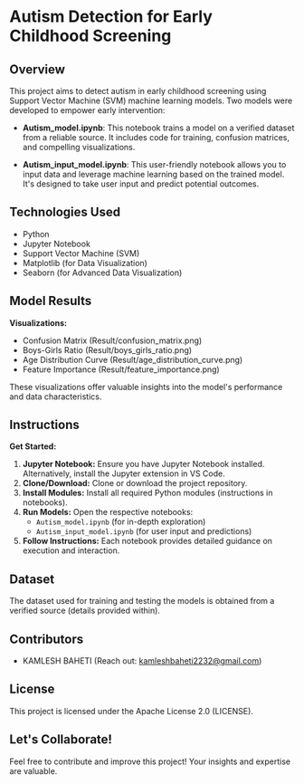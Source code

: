 # Autism Detection for Early Childhood Screening

## Overview
This project aims to detect autism in early childhood screening using Support Vector Machine (SVM) machine learning models. Two models were developed to empower early intervention:

- **Autism_model.ipynb**: This notebook trains a model on a verified dataset from a reliable source. It includes code for training, confusion matrices, and compelling visualizations. 

- **Autism_input_model.ipynb**: This user-friendly notebook allows you to input data and leverage machine learning based on the trained model. It's designed to take user input and predict potential outcomes.

## Technologies Used

- Python
- Jupyter Notebook
- Support Vector Machine (SVM)
- Matplotlib (for Data Visualization)
- Seaborn (for Advanced Data Visualization)

## Model Results

**Visualizations:**
- Confusion Matrix (Result/confusion_matrix.png)
- Boys-Girls Ratio (Result/boys_girls_ratio.png)
- Age Distribution Curve (Result/age_distribution_curve.png)
- Feature Importance (Result/feature_importance.png)

These visualizations offer valuable insights into the model's performance and data characteristics.

## Instructions

**Get Started:**

1. **Jupyter Notebook:** Ensure you have Jupyter Notebook installed. Alternatively, install the Jupyter extension in VS Code.
2. **Clone/Download:** Clone or download the project repository.
3. **Install Modules:** Install all required Python modules (instructions in notebooks).
4. **Run Models:** Open the respective notebooks:
   - `Autism_model.ipynb` (for in-depth exploration)
   - `Autism_input_model.ipynb` (for user input and predictions)
5. **Follow Instructions:** Each notebook provides detailed guidance on execution and interaction.

## Dataset

The dataset used for training and testing the models is obtained from a verified source (details provided within).

## Contributors

- KAMLESH BAHETI (Reach out: [kamleshbaheti2232@gmail.com](mailto:kamleshbaheti2232@gmail.com))

## License

This project is licensed under the Apache License 2.0 (LICENSE).

## Let's Collaborate!

Feel free to contribute and improve this project! Your insights and expertise are valuable.
